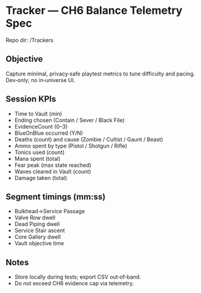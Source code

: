 # Tracker — CH6 Balance Telemetry Spec
Repo dir: /Trackers

## Objective
Capture minimal, privacy‑safe playtest metrics to tune difficulty and pacing. Dev‑only; no in‑universe UI.

## Session KPIs
- Time to Vault (min)  
- Ending chosen (Contain / Sever / Black File)  
- EvidenceCount (0–3)  
- BlueOnBlue occurred (Y/N)  
- Deaths (count) and cause (Zombie / Cultist / Gaunt / Beast)  
- Ammo spent by type (Pistol / Shotgun / Rifle)  
- Tonics used (count)  
- Mana spent (total)  
- Fear peak (max state reached)  
- Waves cleared in Vault (count)  
- Damage taken (total)

## Segment timings (mm:ss)
- Bulkhead→Service Passage  
- Valve Row dwell  
- Dead Piping dwell  
- Service Stair ascent  
- Core Gallery dwell  
- Vault objective time

## Notes
- Store locally during tests; export CSV out‑of‑band.  
- Do not exceed CH6 evidence cap via telemetry.
